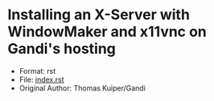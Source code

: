 Installing an X-Server with WindowMaker and x11vnc on Gandi's hosting
=====================================================================
* Format: rst 
* File: [index.rst](index.rst)
* Original Author: Thomas Kuiper/Gandi
